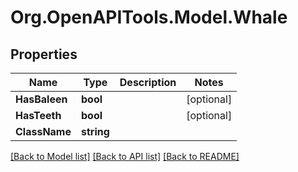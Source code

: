 # Org.OpenAPITools.Model.Whale

## Properties

Name | Type | Description | Notes
------------ | ------------- | ------------- | -------------
**HasBaleen** | **bool** |  | [optional] 
**HasTeeth** | **bool** |  | [optional] 
**ClassName** | **string** |  | 

[[Back to Model list]](../README.md#documentation-for-models) [[Back to API list]](../README.md#documentation-for-api-endpoints) [[Back to README]](../README.md)

